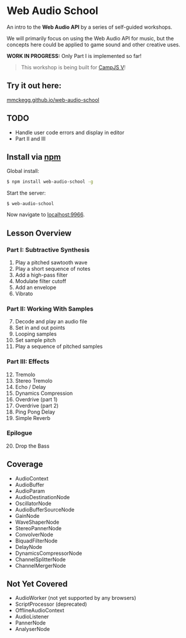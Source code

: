 Web Audio School
===

An intro to the **Web Audio API** by a series of self-guided workshops.

We will primarily focus on using the Web Audio API for music, but the concepts here could be applied to game sound and other creative uses.

**WORK IN PROGRESS:** Only Part I is implemented so far!

> This workshop is being built for [CampJS V](http://v.campjs.com/)!

## Try it out here:

[mmckegg.github.io/web-audio-school](http://mmckegg.github.io/web-audio-school/)

## TODO

- Handle user code errors and display in editor
- Part II and III

## Install via [npm](https://www.npmjs.com/package/web-audio-school)

Global install:

```bash
$ npm install web-audio-school -g
```

Start the server:

```
$ web-audio-school
```

Now navigate to [localhost:9966](http://localhost:9966).

## Lesson Overview

### Part I: Subtractive Synthesis

1. Play a pitched sawtooth wave
2. Play a short sequence of notes
3. Add a high-pass filter
4. Modulate filter cutoff
5. Add an envelope
6. Vibrato

### Part II: Working With Samples

7. Decode and play an audio file
8. Set in and out points
9. Looping samples
10. Set sample pitch
11. Play a sequence of pitched samples

### Part III: Effects

12. Tremolo
13. Stereo Tremolo
14. Echo / Delay
15. Dynamics Compression
16. Overdrive (part 1)
17. Overdrive (part 2)
18. Ping Pong Delay
19. Simple Reverb

### Epilogue

20. Drop the Bass

## Coverage

- AudioContext
- AudioBuffer
- AudioParam
- AudioDestinationNode
- OscillatorNode
- AudioBufferSourceNode
- GainNode
- WaveShaperNode
- StereoPannerNode
- ConvolverNode
- BiquadFilterNode
- DelayNode
- DynamicsCompressorNode
- ChannelSplitterNode
- ChannelMergerNode

## Not Yet Covered

- AudioWorker (not yet supported by any browsers)
- ScriptProcessor (deprecated)
- OfflineAudioContext
- AudioListener
- PannerNode
- AnalyserNode
